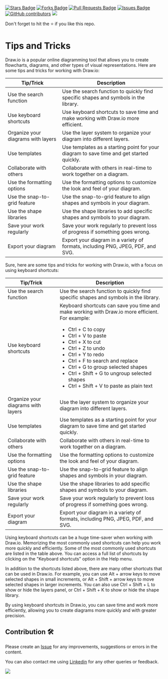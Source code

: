 <a href="https://github.com/drshahizan/software-engineering/stargazers"><img src="https://img.shields.io/github/stars/drshahizan/software-engineering" alt="Stars Badge"/></a>
<a href="https://github.com/drshahizan/software-engineering/network/members"><img src="https://img.shields.io/github/forks/drshahizan/software-engineering" alt="Forks Badge"/></a>
<a href="https://github.com/drshahizan/software-engineering/pulls"><img src="https://img.shields.io/github/issues-pr/drshahizan/software-engineering" alt="Pull Requests Badge"/></a>
<a href="https://github.com/drshahizan/software-engineering"><img src="https://img.shields.io/github/issues/drshahizan/software-engineering" alt="Issues Badge"/></a>
<a href="https://github.com/drshahizan/software-engineering/graphs/contributors"><img alt="GitHub contributors" src="https://img.shields.io/github/contributors/drshahizan/software-engineering?color=2b9348"></a>
![](https://visitor-badge.glitch.me/badge?page_id=drshahizan/software-engineering)

Don't forget to hit the :star: if you like this repo.

# Tips and Tricks
Draw.io is a popular online diagramming tool that allows you to create flowcharts, diagrams, and other types of visual representations. Here are some tips and tricks for working with Draw.io:

| Tip/Trick | Description |
| --- | --- |
| Use the search function | Use the search function to quickly find specific shapes and symbols in the library. |
| Use keyboard shortcuts | Use keyboard shortcuts to save time and make working with Draw.io more efficient. |
| Organize your diagrams with layers | Use the layer system to organize your diagram into different layers. |
| Use templates | Use templates as a starting point for your diagram to save time and get started quickly. |
| Collaborate with others | Collaborate with others in real-time to work together on a diagram. |
| Use the formatting options | Use the formatting options to customize the look and feel of your diagram. |
| Use the snap-to-grid feature | Use the snap-to-grid feature to align shapes and symbols in your diagram. |
| Use the shape libraries | Use the shape libraries to add specific shapes and symbols to your diagram. |
| Save your work regularly | Save your work regularly to prevent loss of progress if something goes wrong. |
| Export your diagram | Export your diagram in a variety of formats, including PNG, JPEG, PDF, and SVG. |

Sure, here are some tips and tricks for working with Draw.io, with a focus on using keyboard shortcuts:

| Tip/Trick | Description |
| --- | --- |
| Use the search function | Use the search function to quickly find specific shapes and symbols in the library. |
| Use keyboard shortcuts | Keyboard shortcuts can save you time and make working with Draw.io more efficient. For example: <ul><li>Ctrl + C to copy</li><li>Ctrl + V to paste</li><li>Ctrl + X to cut</li><li>Ctrl + Z to undo</li><li>Ctrl + Y to redo</li><li>Ctrl + F to search and replace</li><li>Ctrl + G to group selected shapes</li><li>Ctrl + Shift + G to ungroup selected shapes</li><li>Ctrl + Shift + V to paste as plain text</li></ul> |
| Organize your diagrams with layers | Use the layer system to organize your diagram into different layers. |
| Use templates | Use templates as a starting point for your diagram to save time and get started quickly. |
| Collaborate with others | Collaborate with others in real-time to work together on a diagram. |
| Use the formatting options | Use the formatting options to customize the look and feel of your diagram. |
| Use the snap-to-grid feature | Use the snap-to-grid feature to align shapes and symbols in your diagram. |
| Use the shape libraries | Use the shape libraries to add specific shapes and symbols to your diagram. |
| Save your work regularly | Save your work regularly to prevent loss of progress if something goes wrong. |
| Export your diagram | Export your diagram in a variety of formats, including PNG, JPEG, PDF, and SVG. |

Using keyboard shortcuts can be a huge time-saver when working with Draw.io. Memorizing the most commonly used shortcuts can help you work more quickly and efficiently. Some of the most commonly used shortcuts are listed in the table above. You can access a full list of shortcuts by clicking on the "Keyboard shortcuts" option in the Help menu.

In addition to the shortcuts listed above, there are many other shortcuts that can be used in Draw.io. For example, you can use Alt + arrow keys to move selected shapes in small increments, or Alt + Shift + arrow keys to move selected shapes in larger increments. You can also use Ctrl + Shift + L to show or hide the layers panel, or Ctrl + Shift + K to show or hide the shape library.

By using keyboard shortcuts in Draw.io, you can save time and work more efficiently, allowing you to create diagrams more quickly and with greater precision.

## Contribution 🛠️
Please create an [Issue](https://github.com/drshahizan/software-engineering/issues) for any improvements, suggestions or errors in the content.

You can also contact me using [Linkedin](https://www.linkedin.com/in/drshahizan/) for any other queries or feedback.

![](https://visitor-badge.glitch.me/badge?page_id=drshahizan)
